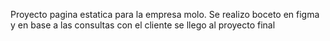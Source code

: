 Proyecto pagina estatica para la empresa molo.
Se realizo boceto en figma y en base a las consultas con el cliente se llego al proyecto final
